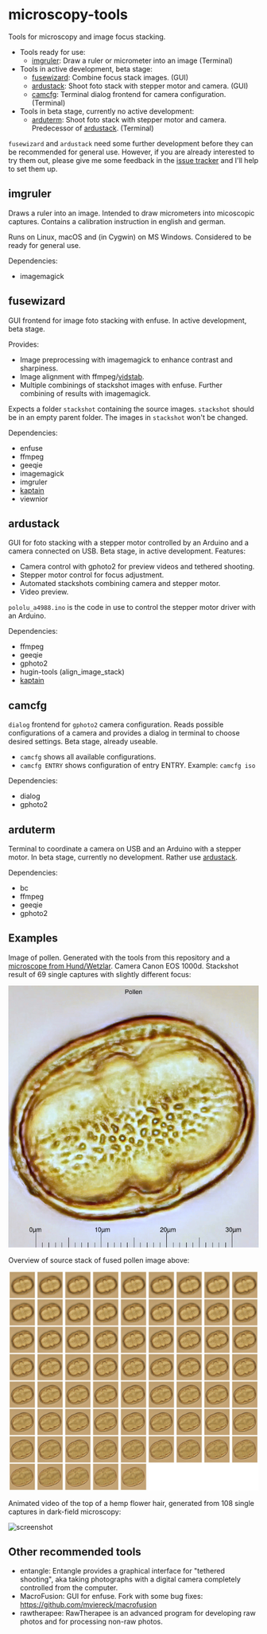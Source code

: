 # microscopy-tools

Tools for microscopy and image focus stacking.

 - Tools ready for use:
   - [imgruler](#imgruler): Draw a ruler or micrometer into an image (Terminal)
 - Tools in active development, beta stage:
   - [fusewizard](#fusewizard): Combine focus stack images. (GUI)
   - [ardustack](#ardustack): Shoot foto stack with stepper motor and camera. (GUI)
   - [camcfg](#camcfg): Terminal dialog frontend for camera configuration. (Terminal)
 - Tools in beta stage, currently no active development:
   - [arduterm](#arduterm): Shoot foto stack with stepper motor and camera. Predecessor of [ardustack](#ardustack). (Terminal)
   
`fusewizard` and `ardustack` need some further development before they can be recommended for general use.
However, if you are already interested to try them out, please give me some feedback in the [issue tracker](https://github.com/mviereck/microscopy-tools/issues) and I'll help to set them up.


## imgruler

Draws a ruler into an image.
Intended to draw micrometers into micoscopic captures.
Contains a calibration instruction in english and german.

Runs on Linux, macOS and (in Cygwin) on MS Windows.
Considered to be ready for general use.

Dependencies:
 - imagemagick

## fusewizard

GUI frontend for image foto stacking with enfuse. In active development, beta stage.

Provides:
 - Image preprocessing with imagemagick to enhance contrast and sharpiness. 
 - Image alignment with ffmpeg/[vidstab](https://github.com/georgmartius/vid.stab).
 - Multiple combinings of stackshot images with enfuse. Further combining of results with imagemagick.
 
Expects a folder `stackshot` containing the source images. `stackshot` should be in an empty parent folder. The images in `stackshot` won't be changed.

Dependencies:
 - enfuse
 - ffmpeg
 - geeqie
 - imagemagick
 - imgruler
 - [kaptain](https://github.com/mviereck/kaptain)
 - viewnior
 
## ardustack
GUI for foto stacking with a stepper motor controlled by an Arduino and a camera connected on USB. Beta stage, in active development.
Features:
 - Camera control with gphoto2 for preview videos and tethered shooting.
 - Stepper motor control for focus adjustment.
 - Automated stackshots combining camera and stepper motor.
 - Video preview.
 
`pololu_a4988.ino` is the code in use to control the stepper motor driver with an Arduino.

Dependencies:
 - ffmpeg
 - geeqie
 - gphoto2
 - hugin-tools (align_image_stack)
 - [kaptain](https://github.com/mviereck/kaptain)
 
## camcfg
`dialog` frontend for `gphoto2` camera configuration. Reads possible configurations of a camera and provides a dialog in terminal to choose desired settings. Beta stage, already useable.
 - `camcfg` shows all available configurations.
 - `camcfg ENTRY` shows configuration of entry ENTRY. Example: `camcfg iso`
 
Dependencies:
 - dialog
 - gphoto2
 
## arduterm
Terminal to coordinate a camera on USB and an Arduino with a stepper motor. 
In beta stage, currently no development. Rather use [ardustack](#ardustack).

Dependencies:
 - bc
 - ffmpeg
 - geeqie
 - gphoto2

## Examples

Image of pollen. Generated with the tools from this repository and a [microscope from Hund/Wetzlar](https://www.hund.de/en/). Camera Canon EOS 1000d. Stackshot result of 69 single captures with slightly different focus:

![screenshot](example.jpg)

Overview of source stack of fused pollen image above:

![screenshot](sourcetable.jpg)

Animated video of the top of a hemp flower hair, generated from 108 single captures in dark-field microscopy:

![screenshot](animate.gif)

## Other recommended tools
 - entangle: Entangle provides a graphical interface for "tethered shooting", aka
taking photographs with a digital camera completely controlled from the
computer.
 - MacroFusion: GUI for enfuse. Fork with some bug fixes: https://github.com/mviereck/macrofusion
 - rawtherapee: RawTherapee is an advanced program for developing raw photos and for processing
non-raw photos. 
